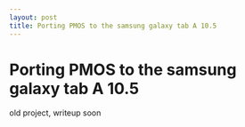 ```yaml
---
layout: post
title: Porting PMOS to the samsung galaxy tab A 10.5
---
```

# Porting PMOS to the samsung galaxy tab A 10.5
old project, writeup soon

